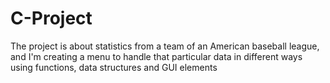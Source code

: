 # C-Project
The project is about statistics from a team of an American baseball league, and I'm creating a menu to handle that particular data in different ways using functions, data structures and GUI elements
